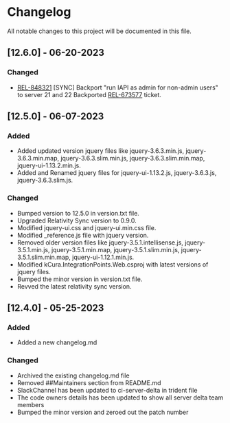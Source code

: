 # Changelog

All notable changes to this project will be documented in this file.

## [12.6.0] - 06-20-2023

### Changed

- [REL-848321](https://jira.kcura.com/browse/REL-848321) 
[SYNC] Backport "run IAPI as admin for non-admin users" to server 21 and 22
Backported [REL-673577](https://jira.kcura.com/browse/REL-673577) ticket. 

## [12.5.0] - 06-07-2023

### Added

- Added updated version jquery files like jquery-3.6.3.min.js, jquery-3.6.3.min.map, jquery-3.6.3.slim.min.js, jquery-3.6.3.slim.min.map, jquery-ui-1.13.2.min.js.
- Added and Renamed jquery files for jquery-ui-1.13.2.js, jquery-3.6.3.js, jquery-3.6.3.slim.js.

### Changed
- Bumped version to 12.5.0 in version.txt file.
- Upgraded Relativity Sync version to 0.9.0.
- Modified jquery-ui.css and jquery-ui.min.css file.
- Modified _reference.js file with jquery version.
- Removed older version files like jquery-3.5.1.intellisense.js, jquery-3.5.1.min.js, jquery-3.5.1.min.map, jquery-3.5.1.slim.min.js, jquery-3.5.1.slim.min.map, jquery-ui-1.12.1.min.js.
- Modified kCura.IntegrationPoints.Web.csproj with latest versions of jquery files.
- Bumped the minor version in version.txt file.
- Revved the latest relativity sync version.

## [12.4.0] - 05-25-2023

### Added

- Added a new changelog.md

### Changed

- Archived the existing changelog.md file
- Removed ##Maintainers section from README.md
- SlackChannel has been updated to ci-server-delta in trident file
- The code owners details has been updated to show all server delta team members
- Bumped the minor version and zeroed out the patch number